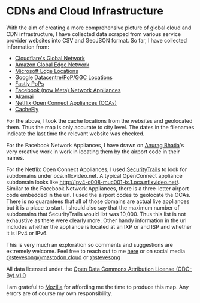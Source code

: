 # CDNs and Cloud Infrastructure

With the aim of creating a more comprehensive picture of global cloud and CDN infrastructure, I have collected data scraped from various service provider websites into CSV and GeoJSON format. So far, I have collected information from:

- [Cloudflare's Global Network](https://www.cloudflare.com/en-gb/network/)
- [Amazon Global Edge Network](https://aws.amazon.com/cloudfront/features/)
- [Microsoft Edge Locations](https://learn.microsoft.com/en-us/azure/frontdoor/edge-locations-by-region)
- [Google Datacentre/PoP/GGC Locations](https://peering.google.com/static/js/site/modules/pages/infrastructure.html)
- [Fastly PoPs](https://www.fastly.com/network-map/)
- [Facebook (now Meta) Network Appliances](https://anuragbhatia.com/post/2024/05/facebook-fna-update-2024-and-backbone-analysis/)
- [Akamai](https://www.akamai.com/why-akamai)
- [Netflix Open Connect Appliances (OCAs)](https://openconnect.netflix.com/en/)
- [CacheFly](https://www.cachefly.com/network-map/)

For the above, I took the cache locations from the websites and geolocated them. Thus the map is only accurate to city level. The dates in the filenames indicate the last time the relevant website was checked.

For the Facebook Network Appliances, I have drawn on [Anurag Bhatia](https://anuragbhatia.com)'s very creative work in  work in locating them by the airport code in their names.

For the Netflix Open Connect Appliances, I used [SecurityTrails](https://securitytrails.com/) to look for subdomains under oca.nflxvideo.net. A typical OpenConnect appliance subdomain looks like http://ipv4-c008-muc001-ix.1.oca.nflxvideo.net/.  Similar to the Facebook Network Appliances, there is a three-letter airport code embedded in the url. I used the airport codes to geolocate the OCAs.  There is no guarantees that all of those domains are actual live appliances but it is a place to start. I should also say that the maximum number of subdomains that SecurityTrails would list was 10,000. Thus this list is not exhaustive as there were clearly more.  Other handy information in the url includes whether the appliance is located at an IXP or and ISP and whether it is IPv4 or IPv6.

This is very much an exploration so comments and suggestions are extremely welcome.  Feel free to reach out to me [here](https://github.com/stevesong/cloud_cdn_cache/issues) or on social media [@stevesong@mastodon.cloud](https://mastodon.cloud/@stevesong) or [@stevesong](https://twitter.com/stevesong)

All data licensed under the [Open Data Commons Attribution License (ODC-By) v1.0](https://opendatacommons.org/licenses/by/1-0/)

I am grateful to [Mozilla](https://mozilla.com) for affording me the time to produce this map. Any errors are of course my own responsibility.

